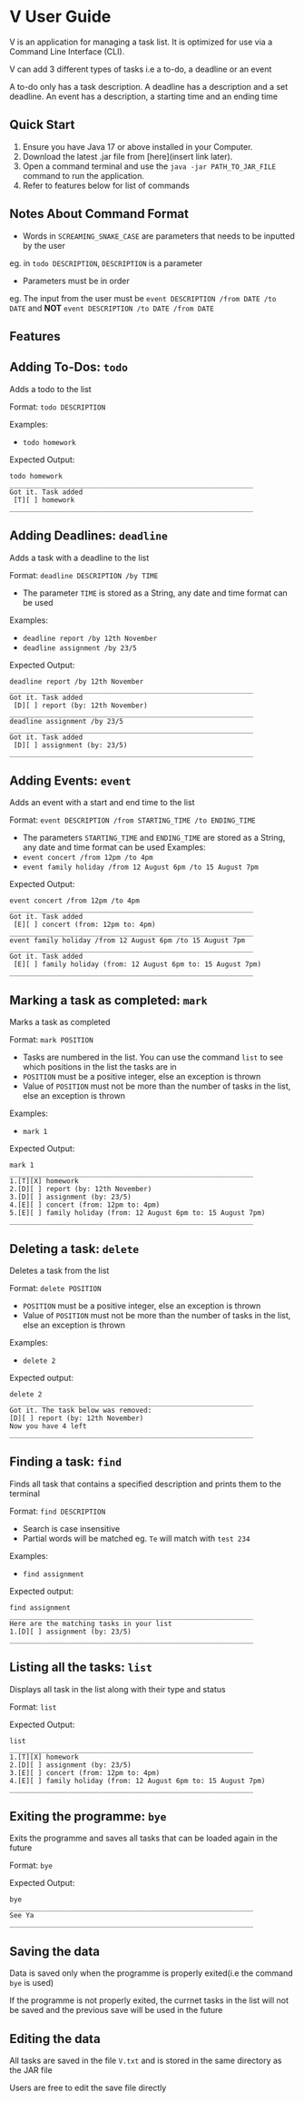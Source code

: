 # V User Guide

V is an application for managing a task list. It is optimized for use via a Command Line Interface (CLI).

V can add 3 different types of tasks i.e a to-do, a deadline or an event

A to-do only has a task description. A deadline has a description and a set deadline. An event has a description, a starting time and an ending time


## Quick Start

1. Ensure you have Java 17 or above installed in your Computer.
2. Download the latest .jar file from [here](insert link later).
3. Open a command terminal and use the `java -jar PATH_TO_JAR_FILE` command to run the application.
4. Refer to features below for list of commands


## Notes About Command Format

- Words in `SCREAMING_SNAKE_CASE` are parameters that needs to be inputted by the user

eg. in `todo DESCRIPTION`, `DESCRIPTION` is a parameter
- Parameters must be in order

eg. The input from the user must be `event DESCRIPTION /from DATE /to DATE` and **NOT** `event DESCRIPTION /to DATE /from DATE`


## Features

## Adding To-Dos: `todo`

Adds a todo to the list

Format: `todo DESCRIPTION`

Examples: 

- `todo homework`

Expected Output:

```
todo homework
____________________________________________________________
Got it. Task added
 [T][ ] homework
____________________________________________________________
```


## Adding Deadlines: `deadline`

Adds a task with a deadline to the list

Format: `deadline DESCRIPTION /by TIME`

-  The parameter `TIME` is stored as a String, any date and time format can be used 

Examples: 
- `deadline report /by 12th November`
- `deadline assignment /by 23/5`

Expected Output:

```
deadline report /by 12th November
____________________________________________________________
Got it. Task added
 [D][ ] report (by: 12th November)
____________________________________________________________
deadline assignment /by 23/5
____________________________________________________________
Got it. Task added
 [D][ ] assignment (by: 23/5)
____________________________________________________________
```


## Adding Events: `event`

Adds an event with a start and end time to the list

Format: `event DESCRIPTION /from STARTING_TIME /to ENDING_TIME`

- The parameters `STARTING_TIME` and `ENDING_TIME` are stored as a String, any date and time format can be used
Examples:
- `event concert /from 12pm /to 4pm`
- `event family holiday /from 12 August 6pm /to 15 August 7pm`

Expected Output:

```
event concert /from 12pm /to 4pm
____________________________________________________________
Got it. Task added
 [E][ ] concert (from: 12pm to: 4pm)
____________________________________________________________
event family holiday /from 12 August 6pm /to 15 August 7pm
____________________________________________________________
Got it. Task added
 [E][ ] family holiday (from: 12 August 6pm to: 15 August 7pm)
____________________________________________________________
```


## Marking a task as completed: `mark`

Marks a task as completed

Format: `mark POSITION`
- Tasks are numbered in the list. You can use the command `list` to see which positions in the list the tasks are in
- `POSITION` must be a positive integer, else an exception is thrown
- Value of `POSITION` must not be more than the number of tasks in the list, else an exception is thrown

Examples:

- `mark 1`

Expected Output:

```
mark 1
____________________________________________________________
1.[T][X] homework
2.[D][ ] report (by: 12th November)
3.[D][ ] assignment (by: 23/5)
4.[E][ ] concert (from: 12pm to: 4pm)
5.[E][ ] family holiday (from: 12 August 6pm to: 15 August 7pm)
____________________________________________________________
```


## Deleting a task: `delete`

Deletes a task from the list

Format: `delete POSITION`

- `POSITION` must be a positive integer, else an exception is thrown
- Value of `POSITION` must not be more than the number of tasks in the list, else an exception is thrown

Examples:

- `delete 2`

Expected output:

```
delete 2
____________________________________________________________
Got it. The task below was removed:
[D][ ] report (by: 12th November)
Now you have 4 left
____________________________________________________________
```


## Finding a task: `find`

Finds all task that contains a specified description and prints them to the terminal

Format: `find DESCRIPTION`

- Search is case insensitive
- Partial words will be matched eg. `Te` will match with `test 234`

Examples:

- `find assignment`

Expected output:

```
find assignment
____________________________________________________________
Here are the matching tasks in your list
1.[D][ ] assignment (by: 23/5)
____________________________________________________________
```


## Listing all the tasks: `list`

Displays all task in the list along with their type and status

Format: `list`

Expected Output:

```
list
____________________________________________________________
1.[T][X] homework
2.[D][ ] assignment (by: 23/5)
3.[E][ ] concert (from: 12pm to: 4pm)
4.[E][ ] family holiday (from: 12 August 6pm to: 15 August 7pm)
____________________________________________________________
```


## Exiting the programme: `bye`

Exits the programme and saves all tasks that can be loaded again in the future

Format: `bye`

Expected Output:

```
bye
____________________________________________________________
See Ya
____________________________________________________________
```


## Saving the data

Data is saved only when the programme is properly exited(i.e the command `bye` is used)

If the programme is not properly exited, the currnet tasks in the list will not be saved and the previous save
will be used in the future


## Editing the data

All tasks are saved in the file `V.txt` and is stored in the same directory as the JAR file

Users are free to edit the save file directly


##